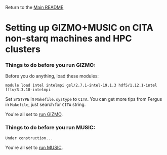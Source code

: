 Return to the [Main README](../README.md)
# Setting up GIZMO+MUSIC on CITA non-starq machines and HPC clusters

### Things to do before you run GIZMO:

Before you do anything, load these modules:

```
module load intel intelmpi gsl/2.7.1-intel-19.1.3 hdf5/1.12.1-intel fftw/3.3.10-intelmpi
```

Set `SYSTYPE` in `Makefile.systype` to `CITA`.
You can get more tips from Fergus in `Makefile`, just search for
`CITA` string.

You're all set to [run GIZMO](gizmo_setup.md).

### Things to do before you run MUSIC:

```
Under construction...
```

You're all set to [run MUSIC](music_setup.md).
